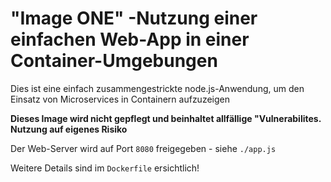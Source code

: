 # "Image ONE" -Nutzung einer einfachen Web-App in einer Container-Umgebungen
Dies ist eine einfach zusammengestrickte node.js-Anwendung, um den Einsatz von Microservices in Containern aufzuzeigen

**Dieses Image wird nicht gepflegt und beinhaltet allfällige "Vulnerabilites. Nutzung auf eigenes Risiko**

Der Web-Server wird auf Port `8080` freigegeben - siehe `./app.js`

Weitere Details sind im `Dockerfile` ersichtlich!
